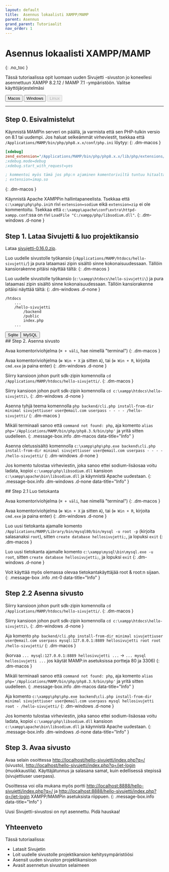```yaml
---
layout: default
title:  Asennus lokaalisti XAMPP/MAMP
parent: Asennus
grand_parent: Tutoriaalit
nav_order: 1
---
```


# Asennus lokaalisti XAMPP/MAMP
{: .no_toc }

Tässä tutoriaalissa opit luomaan uuden Sivujetti -sivuston jo koneellesi asennettuun XAMPP 8.2.12 / MAMP 7.1 -ympäristöön. Valitse käyttöjärjestelmäsi

<div id="tutorial-os-selector" class="mb-6">
<button onclick="sivujettiDocs.showInstallationTutorialInstructionsFor(event, 'macos')" type="button" name="button" class="btn selected">Macos</button>
<button onclick="sivujettiDocs.showInstallationTutorialInstructionsFor(event, 'windows')" type="button" name="button" class="btn">Windows</button>
<button type="button" name="button" class="btn" disabled>Linux</button>
</div>

---

## Step 0. Esivalmistelut

Käynnistä MAMPin serveri on päällä, ja varmista että sen PHP-tulkin versio on 8.1 tai uudempi. Jos haluat selkeämmät virheviestit, tsekkaa että `/Applications/MAMP/bin/php/php8.x.x/conf/php.ini` löytyy:
{: .dm-macos }
```ini
[xdebug]
zend_extension="/Applications/MAMP/bin/php/php8.x.x/lib/php/extensions/no-debug-non-zts-yyyymmdd/xdebug.so"
;xdebug.mode=debug
;xdebug.start_with_request=yes

; kommentoi myös tämä jos php:n ajaminen komentoriviltä tuntuu hitaalta
; extension=imap.so
```
{: .dm-macos }

Käynnistä Apache XAMPPin hallintapaneelista. Tsekkaa että `c:\xampp\php\php.ini`n rivi `extension=sodium` eikä `extension=zip` ei ole kommentoitu. Tsekkaa että `c:\xampp\apache\conf\extra\httpd-xampp.conf`:ssa on rivi `LoadFile "C:/xampp/php/libsodium.dll"`.
{: .dm-windows .d-none }

## Step 1. Lataa Sivujetti & luo projektikansio

<span class="bg-highlight">Lataa</span> [sivujetti-0.16.0.zip](https://github.com/sivujetti/sivujetti/releases/download/sivujetti-0.16.0/sivujetti-0.16.0.zip).

<span class="bg-highlight">Luo</span> uudelle sivustolle työkansio (`/Applications/MAMP/htdocs/hello-sivujetti/`) ja <span class="bg-highlight">pura</span> lataamasi zipin sisältö sinne kokonaisuudessaan. Tällöin kansiorakenne pitäisi näyttää tältä:
{: .dm-macos }

<span class="bg-highlight dm-windows d-none">Luo</span> uudelle sivustolle työkansio (`c:\xampp\htdocs\hello-sivujetti\`) ja <span class="bg-highlight">pura</span> lataamasi zipin sisältö sinne kokonaisuudessaan. Tällöin kansiorakenne pitäisi näyttää tältä:
{: .dm-windows .d-none }
```
/htdocs
    ...
    /hello-sivujetti
        /backend
        /public
        index.php
    ...
```

<div class="tabs">
<button class="current">Sqlite</button><button>MySQL</button>
</div>
<div class="tabs-content">
<div markdown="1">
## Step 2. Asenna sivusto

<span class="bg-highlight">Avaa</span> komentoriviohjelma (`⌘ + väli`, hae nimellä "terminal")
{: .dm-macos }

<span class="bg-highlight">Avaa</span> komentoriviohjelma (`⊞ Win + X` ja sitten `A`), tai (`⊞ Win + R`, kirjoita `cmd.exe` ja paina enter)
{: .dm-windows .d-none }

<span class="bg-highlight">Siirry</span> kansioon johon purit sdk-zipin komennolla `cd /Applications/MAMP/htdocs/hello-sivujetti/`.
{: .dm-macos }

<span class="bg-highlight">Siirry</span> kansioon johon purit sdk-zipin komennolla `cd c:\xampp\htdocs\hello-sivujetti\`.
{: .dm-windows .d-none }

<span class="bg-highlight">Asenna</span> tyhjä teema komennolla `php backend/cli.php install-from-dir minimal sivujettiuser user@email.com userpass - - - - /hello-sivujetti/`
{: .dm-macos }

Mikäli terminaali sanoo että `command not found: php`, aja komento `alias php='/Applications/MAMP/bin/php/php8.3.9/bin/php'` ja yritä sitten uudelleen.
{: .message-box.info .dm-macos data-title="Info" }

<span class="bg-highlight">Asenna</span> oletussisältö komennolla `c:\xampp\php\php.exe backend\cli.php install-from-dir minimal sivujettiuser user@email.com userpass - - - - /hello-sivujetti/`
{: .dm-windows .d-none }

Jos komento tulostaa virheviestin, joka sanoo ettei sodium-lisäosaa voitu ladata, <span class="bg-highlight">kopioi</span> `c:\xampp\php\libsodium.dll` kansioon `c:\xampp\apache\bin\libsodium.dll` ja käynnistä Apache uudestaan.
{: .message-box.info .dm-windows .d-none data-title="Info" }
</div>
<div class="d-none" markdown="1">
## Step 2.1 Luo tietokanta

<span class="bg-highlight">Avaa</span> komentoriviohjelma (`⌘ + väli`, hae nimellä "terminal")
{: .dm-macos }

<span class="bg-highlight">Avaa</span> komentoriviohjelma (`⊞ Win + X` ja sitten `A`), tai (`⊞ Win + R`, kirjoita `cmd.exe` ja paina enter)
{: .dm-windows .d-none }

<span class="bg-highlight">Luo</span> uusi tietokanta ajamalle komento `/Applications/MAMP/Library/bin/mysql80/bin/mysql -u root -p` (kirjoita salasanaksi `root`), sitten `create database hellosivujetti;`, ja lopuksi `exit`
{: .dm-macos }

<span class="bg-highlight">Luo</span> uusi tietokanta ajamalle komento `c:\xampp\mysql\bin\mysql.exe -u root`, sitten `create database hellosivujetti;`, ja lopuksi `exit`
{: .dm-windows .d-none }

Voit käyttää myös olemassa olevaa tietokantakäyttäjää root & root:n sijaan.
{: .message-box .info .mt-0 data-title="Info" }

## Step 2.2 Asenna sivusto

<span class="bg-highlight">Siirry</span> kansioon johon purit sdk-zipin komennolla `cd /Applications/MAMP/htdocs/hello-sivujetti/`.
{: .dm-macos }

<span class="bg-highlight">Siirry</span> kansioon johon purit sdk-zipin komennolla `cd c:\xampp\htdocs\hello-sivujetti\`.
{: .dm-windows .d-none }

<span class="bg-highlight">Aja komento</span> `php backend/cli.php install-from-dir minimal sivujettiuser user@email.com userpass mysql:127.0.0.1:8889 hellosivujetti root root /hello-sivujetti/`
{: .dm-macos }

(korvaa `... mysql:127.0.0.1:8889 hellosivujetti ...` -> `... mysql hellosivujetti ...` jos käytät MAMP:in asetuksissa portteja 80 ja 3306)
{: .dm-macos }

Mikäli terminaali sanoo että `command not found: php`, aja komento `alias php='/Applications/MAMP/bin/php/php8.3.9/bin/php'` ja yritä sitten uudelleen.
{: .message-box.info .dm-macos data-title="Info" }

<span class="bg-highlight">Aja komento</span> `c:\xampp\php\php.exe backend\cli.php install-from-dir minimal sivujettiuser user@email.com userpass mysql hellosivujetti root - /hello-sivujetti/`
{: .dm-windows .d-none }

Jos komento tulostaa virheviestin, joka sanoo ettei sodium-lisäosaa voitu ladata, <span class="bg-highlight">kopioi</span> `c:\xampp\php\libsodium.dll` kansioon `c:\xampp\apache\bin\libsodium.dll` ja käynnistä Apache uudestaan.
{: .message-box.info .dm-windows .d-none data-title="Info" }
</div>
</div>

## Step 3. Avaa sivusto

<span class="bg-highlight">Avaa</span> selain osoittessa [http://localhost/hello-sivujetti/index.php?q=/](http://localhost/hello-sivujetti/index.php?q=/) (sivusto), [http://localhost/hello-sivujetti/index.php?q=/jet-login](http://localhost/hello-sivujetti/index.php?q=/jet-login) (muokkaustila). Käyttäjätunnus ja salasana samat, kuin edellisessä stepissä (sivujettiuser userpass).

Osoittessa voi olla mukana myös portti [http://localhost:8888/hello-sivujetti/index.php?q=/](http://localhost:8888/hello-sivujetti/index.php?q=/) ja [http://localhost:8888/hello-sivujetti/index.php?q=/jet-login](http://localhost:8888/hello-sivujetti/index.php?q=/jet-login) XAMPP/MAMPin asetuksista riippuen.
{: .message-box.info data-title="Info" }

Uusi Sivujetti-sivustosi on nyt asennettu. Pidä hauskaa!

## Yhteenveto

Tässä tutoriaalissa:

- Latasit Sivujetin
- Loit uudelle sivustolle projektikansion kehitysympäristöösi
- Asensit uuden sivuston projektikansioon
- Avasit asennetun sivuston selaimeen

<script src="/assets/js/sivujetti-docs.js"></script>
<script>sivujettiDocs.interactifyTabs()</script>
